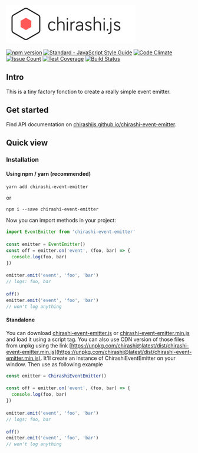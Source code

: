 [![chirashi](./logo.png)](https://chirashi.js.org)

[![npm version](https://badge.fury.io/js/chirashi-event-emitter.svg)](https://badge.fury.io/js/chirashi-event-emitter)
[![Standard - JavaScript Style Guide](https://img.shields.io/badge/code%20style-standard-brightgreen.svg)](http://standardjs.com/)
[![Code Climate](https://codeclimate.com/github/chirashijs/chirashi-event-emitter/badges/gpa.svg)](https://codeclimate.com/github/chirashijs/chirashi-event-emitter)
[![Issue Count](https://codeclimate.com/github/chirashijs/chirashi-event-emitter/badges/issue_count.svg)](https://codeclimate.com/github/chirashijs/chirashi-event-emitter)
[![Test Coverage](https://codeclimate.com/github/chirashijs/chirashi-event-emitter/badges/coverage.svg)](https://codeclimate.com/github/chirashijs/chirashi-event-emitter/coverage)
[![Build Status](https://travis-ci.org/chirashijs/chirashi-event-emitter.svg?branch=master)](https://travis-ci.org/chirashijs/chirashi-event-emitter)

## Intro

This is a tiny factory fonction to create a really simple event emitter.

## Get started

Find API documentation on [chirashijs.github.io/chirashi-event-emitter](https://chirashijs.github.io/chirashi-event-emitter).

## Quick view

### Installation

#### Using npm / yarn (recommended)

```
yarn add chirashi-event-emitter
```
or
```
npm i --save chirashi-event-emitter
```

Now you can import methods in your project:

```js
import EventEmitter from 'chirashi-event-emitter'

const emitter = EventEmitter()
const off = emitter.on('event', (foo, bar) => {
  console.log(foo, bar)
})

emitter.emit('event', 'foo', 'bar')
// logs: foo, bar

off()
emitter.emit('event', 'foo', 'bar')
// won't log anything
```

#### Standalone

You can download [chirashi-event-emitter.js](https://github.com/chirashijs/chirashi-event-emitter/releases/download/2.0.1/chirashi-event-emitter.js) or [chirashi-event-emitter.min.js](https://github.com/chirashijs/chirashi/releases/download/2.0.1/chirashi-event-emitter.min.js) and load it using a script tag. You can also use CDN version of those files from unpkg using the link [https://unpkg.com/chirashi@latest/dist/chirashi-event-emitter.min.js](https://unpkg.com/chirashi@latest/dist/chirashi-event-emitter.min.js). It'll create an instance of ChirashiEventEmitter on your window. Then use as following example

```js
const emitter = ChirashiEventEmitter()

const off = emitter.on('event', (foo, bar) => {
  console.log(foo, bar)
})

emitter.emit('event', 'foo', 'bar')
// logs: foo, bar

off()
emitter.emit('event', 'foo', 'bar')
// won't log anything
```
